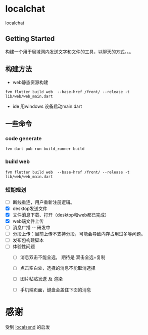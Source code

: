 # localchat

localchat

## Getting Started

构建一个用于局域网内发送文字和文件的工具，以聊天的方式。。。

## 构建方法

* web静态资源构建 
```shell
fvm flutter build web  --base-href /front/ --release -t lib/web/web_main.dart
```

* ide 用windows 设备启动main.dart

## 一些命令
### code generate
```shell
fvm dart pub run build_runner build
```

### build web
```shell
fvm flutter build web  --base-href /front/ --release -t lib/web/web_main.dart
```

### 短期规划
* [ ] 断线重连，用户重新注册逻辑。
* [x] desktop发送文件
* [x] 文件消息下载、打开（desktop和web都已完成）
* [x] web端文件上传
* [ ] 消息广播 -- 研发中
* [ ] 分段上传：目前上传不支持分段，可能会导致内存占用过多等问题。
* [ ] 发布包构建脚本
* [ ] 体验性问题
  * [ ] 消息双击不能全选， 期待是 双击全选+复制
  * [ ] 点击空白处，选择的消息不能取消选择
  * [ ] 图片粘贴发送 及 渲染
  * [ ] 手机端页面，键盘会盖住下面的消息
  


# 感谢
受到 [localsend](https://github.com/localsend/localsend) 的启发
